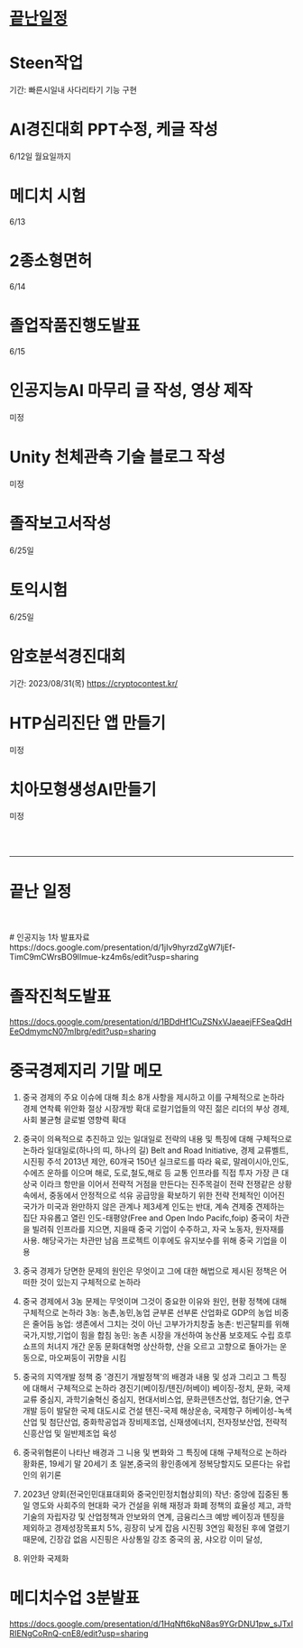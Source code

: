 # [끝난일정](http://https://github.com/rage147-OwO/memo#%EB%81%9D%EB%82%9C-%EC%9D%BC%EC%A0%95 "끝난일정")

# Steen작업
기간: 빠른시일내
사다리타기 기능 구현

# AI경진대회 PPT수정, 케글 작성
6/12일 월요일까지

# 메디치 시험
6/13

# 2종소형면허
6/14

# 졸업작품진행도발표
6/15

# 인공지능AI 마무리 글 작성, 영상 제작
미정

# Unity 천체관측 기술 블로그 작성
미정

# 졸작보고서작성
6/25일

# 토익시험
6/25일

# 암호분석경진대회
기간:  2023/08/31(목)
https://cryptocontest.kr/

# HTP심리진단 앱 만들기
미정

# 치아모형생성AI만들기
미정

<br>
<br>

------------

# 끝난 일정

<br>
<br>
# 인공지능 1차 발표자료
https://docs.google.com/presentation/d/1jIv9hyrzdZgW7ljEf-TimC9mCWrsBO9lImue-kz4m6s/edit?usp=sharing

# 졸작진척도발표
 https://docs.google.com/presentation/d/1BDdHf1CuZSNxVJaeaejFFSeaQdHEeOdmymcN07mIbrg/edit?usp=sharing
 
# 중국경제지리 기말 메모
 
1. 중국 경제의 주요 이슈에 대해 최소 8개 사항을 제시하고 이를 구체적으로 논하라
경제 연착륙
위안화 절상
시장개방 확대
로컬기업들의 약진
젊은 리더의 부상
경제,사회 불균형
글로벌 영향력 확대

2. 중국이 의욕적으로 추진하고 있는 일대일로 전략의 내용 및 특징에 대해 구체적으로 논하라
일대일로(하나의 띠, 하나의 길) Belt and Road Initiative, 경제 교류벨트, 시진핑 주석 2013년 제안, 60개국 150년
실크로드를 따라 육로, 말레이시아,인도, 수에즈 운하를 이으며 해로, 도로,철도,해로 등 교통 인프라를 직접 투자
가장 큰 대상국 이라크
항만을 이어서 전략적 거점을 만든다는 진주목걸이 전략
전쟁같은 상황 속에서, 중동에서 안정적으로 석유 공급망을 확보하기 위한 전략
전체적인 이어진 국가가 미국과 완만하지 않은 관계나 제3세계
인도는 반대, 계속 견제중
견제하는 집단 자유롭고 열린 인도-태평양(Free and Open Indo Pacifc,foip)
중국이 차관을 빌려줘 인프라를 지으면, 지을때 중국 기업이 수주하고, 자국 노동자, 원자재를 사용. 해당국가는 차관만 남음
프로젝트 이후에도 유지보수를 위해 중국 기업을 이용



3. 중국 경제가 당면한 문제의 원인은 무엇이고 그에 대한 해법으로 제시된 정책은 어떠한 것이 있는지 구체적으로 논하라


5. 중국 경제에서 3농 문제는 무엇이며 그것이 중요한 이유와 원인, 현황 정책에 대해 구체적으로 논하라
3농: 농촌,농민,농업 균부론 선부론
산업화로 GDP의 농업 비중은 줄어듬
농업: 생존에서 그치는 것이 아닌 고부가가치창출
농촌: 빈곤탈피를 위해 국가,지방,기업이 힘을 합침
농민: 농촌 시장을 개선하여 농산품 보호제도 수립
흐루쇼프의 처녀지 개간 운동
문화대혁명 상산하향, 산을 오르고 고향으로 돌아가는 운동으로, 마오쩌둥이 귀향을 시킴


5. 중국의 지역개발 정책 중 '경진기 개발정책'의 배경과 내용 및 성과 그리고 그 특징에 대해서 구체적으로 논하라
경진기(베이징/톈진/허베이) 
베이징-정치, 문화, 국제교류 중심지, 과학기술혁신 중심지, 현대서비스업, 문화콘텐츠산업, 첨단기술, 연구개발 등이 발달한 국제 대도시로 
건설
톈진-국제 해상운송, 국제항구
허베이성-녹색산업 및 첨단산업, 중화학공업과 장비제조업, 신재생에너지, 전자정보산업, 전략적 신흥산업 및 일반제조업 육성

6. 중국위협론이 나타난 배경과 그 니용 및 변화와 그 특징에 대해 구체적으로 논하라
황화론, 19세기 말 20세기 초 일본,중국의 황인종에게 정복당할지도 모른다는 유럽인의 위기론

7. 2023년 양회(전국인민대표대회와 중국인민정치협상회의)
작년: 중앙에 집중된 통일 영도와 사회주의 현대화 국가 건설을 위해 재정과 화폐 정책의 효율성 제고, 과학기술의 자립자강 및 산업정책과 안보와의 연계, 금융리스크 예방
베이징과 톈징을 제외하고 경제성장목표치 5%, 굉장히 낮게 잡음
시진핑 3연임 확정된 후에 열렸기 때문에, 긴장감 없음
시진핑은 사상통일 강조
중국의 꿈, 샤오캉 이미 달성, 

8. 위안화 국제화

# 메디치수업 3분발표
https://docs.google.com/presentation/d/1HqNft6kqN8as9YGrDNU1pw_sJTxIRIENgCoRnQ-cnE8/edit?usp=sharing
